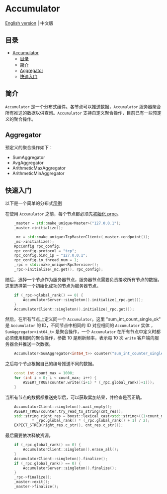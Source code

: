 # Accumulator

[English version](README.md) | 中文版

## 目录

- [Accumulator](#accumulator)
  - [目录](#目录)
  - [简介](#简介)
  - [Aggregator](#aggregator)
  - [快速入门](#快速入门)

## 简介

`Accumulator` 是一个分布式组件。各节点可以推送数据，`Accumulator` 服务器聚合所有推送的数据以供查询。`Accumulator` 支持自定义聚合操作，目前已有一些预定义的聚合操作。

## Aggregator

预定义的聚合操作如下：
* SumAggregator
* AvgAggregator
* ArithmeticMaxAggregator
* ArithmeticMinAggregator

## 快速入门

以下是一个简单的分布式[示例](../../test/accumulator_test.cpp)

在使用 `Accumulator` 之前，每个节点都必须先[初始化 prpc](../rpc/README_cm.md)。
```c++
    _master = std::make_unique<Master>("127.0.0.1");
    _master->initialize();

    _mc = std::make_unique<TcpMasterClient>(_master->endpoint());
    _mc->initialize();
    RpcConfig rpc_config;
    rpc_config.protocol = "tcp";
    rpc_config.bind_ip = "127.0.0.1";
    rpc_config.io_thread_num = 1;
    _rpc = std::make_unique<RpcService>();
    _rpc->initialize(_mc.get(), rpc_config);
```

随后，选择一个节点作为服务器节点，服务器节点需要负责接收所有节点的数据。这里选择第一个初始化成功的节点为服务器节点。
```c++
    if (_rpc->global_rank() == 0) {
        AccumulatorServer::singleton().initialize(_rpc.get());
    }
    AccumulatorClient::singleton().initialize(_rpc.get());
```

然后，在所有节点上定义同一个 `Accumulator`。这里 "sum_int_count_single_ok" 是 `Accumulator` 的 ID，不同节点中相同的 ID 对应相同的 `Accumulator` 实体 ，`SumAggregator<int64_t>` 是聚合操作，一个 `Accumulator` 在所有节点中定义时都必须使用相同的聚合操作，参数 10 是刷新频率，表示每 10 次 `write` 客户端向服务器合并推送一次数据。
```c++
    Accumulator<SumAggregator<int64_t>> counter("sum_int_counter_single_ok", 10)
```

之后每个节点根据自己的编号推送不同的数据。
```c++
    const int count_max = 1000;
    for (int i = 0; i < count_max; i++) {
        ASSERT_TRUE(counter.write((i+1) * (_rpc.global_rank()+1)));
    }    
```

当所有节点的数据都推送完毕后，可以获取累加结果，并检查是否正确。
```c++
    AccumulatorClient::singleton().wait_empty();
    ASSERT_TRUE(counter.try_read_to_string(cnt_res));
    std::string right_res = boost::lexical_cast<std::string>((1+count_max)*count_max/2
            * _rpc.global_rank() * (_rpc.global_rank() + 1) / 2);
    EXPECT_STREQ(right_res.c_str(), cnt_res.c_str());
```

最后需要依次释放资源。
```c++
    if (_rpc.global_rank() == 0) {
        AccumulatorClient::singleton().erase_all();
    }
    AccumulatorClient::singleton().finalize();
    if (_rpc.global_rank() == 0) {
        AccumulatorServer::singleton().finalize();
    }
    _rpc->finalize();
    _master->exit();
    _master->finalize();
```